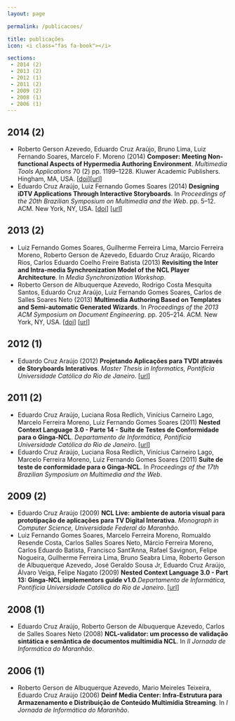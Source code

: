 ```yaml
---
layout: page

permalink: /publicacoes/

title: publicações
icon: <i class="fas fa-book"></i>

sections:
 - 2014 (2)
 - 2013 (2)
 - 2012 (1)
 - 2011 (2)
 - 2009 (2)
 - 2008 (1)
 - 2006 (1)
---
```


## 2014 (2)

- Roberto Gerson Azevedo, Eduardo Cruz Araújo, Bruno Lima, Luiz Fernando Soares, Marcelo F. Moreno (2014) **Composer: Meeting Non-functional Aspects of Hypermedia Authoring Environment**. *Multimedia Tools Applications* 70 (2) pp. 1199–1228. Kluwer Academic Publishers. Hingham, MA, USA. [[doi](http://dx.doi.org/10.1007/s11042-012-1216-8)][[url](http://dx.doi.org/10.1007/s11042-012-1216-8)]
- Eduardo Cruz Araújo, Luiz Fernando Gomes Soares (2014) **Designing iDTV Applications Through Interactive Storyboards**. In *Proceedings of the 20th Brazilian Symposium on Multimedia and the Web*. pp. 5–12. ACM. New York, NY, USA. [[doi](http://dx.doi.org/10.1145/2664551.2664572)] [[url](http://doi.acm.org/10.1145/2664551.2664572)]

## 2013 (2)

- Luiz Fernando Gomes Soares, Guilherme Ferreira Lima, Marcio Ferreira Moreno, Roberto Gerson de Azevedo, Eduardo Cruz Araújo, Ricardo Rios, Carlos Eduardo Coelho Freire Batista (2013) **Revisiting the Inter and Intra-media Synchronization Model of the NCL Player Architecture**. In *Media Synchronization Workshop*.
- Roberto Gerson de Albuquerque Azevedo, Rodrigo Costa Mesquita Santos, Eduardo Cruz Araújo, Luiz Fernando Gomes Soares, Carlos de Salles Soares Neto (2013) **Multimedia Authoring Based on Templates and Semi-automatic Generated Wizards**. In *Proceedings of the 2013 ACM Symposium on Document Engineering*. pp. 205–214. ACM. New York, NY, USA. [[doi](http://dx.doi.org/10.1145/2494266.2494283)] [[url](http://doi.acm.org/10.1145/2494266.2494283)]

## 2012 (1)

- Eduardo Cruz Araújo (2012) **Projetando Aplicações para TVDI através de Storyboards Interativos**. *Master Thesis in Informatics, Pontifícia Universidade Católica do Rio de Janeiro*. [[url](http://www.maxwell.vrac.puc-rio.br/Busca_etds.php?strSecao=resultado&nrSeq=20948)]

## 2011 (2)

- Eduardo Cruz Araújo, Luciana Rosa Redlich, Vinícius Carneiro Lago, Marcelo Ferreira Moreno, Luiz Fernando Gomes Soares (2011) **Nested Context Language 3.0 - Parte 14 - Suíte de Testes de Conformidade para o Ginga-NCL**. *Departamento de Informática, Pontifícia Universidade Católica do Rio de Janeiro*. [[url](ftp://ftp.inf.puc-rio.br/pub/docs/techreports/11_10_araujo.pdf)]
- Eduardo Cruz Araújo, Luciana Rosa Redlich, Vinícius Carneiro Lago, Marcelo Ferreira Moreno, Luiz Fernando Gomes Soares (2011) **Suíte de teste de conformidade para o Ginga-NCL**. In *Proceedings of the 17th Brazilian Symposium on Multimedia and the Web*.

## 2009 (2)

- Eduardo Cruz Araújo (2009) **NCL Live: ambiente de autoria visual para prototipação de aplicações para TV Digital Interativa**. *Monograph in Computer Science, Universidade Federal do Maranhão*.
- Luiz Fernando Gomes Soares, Marcelo Ferreira Moreno, Romualdo Resende Costa, Carlos Salles Soares Neto, Márcio Ferreira Moreno, Carlos Eduardo Batista, Francisco Sant’Anna, Rafael Savignon, Felipe Nogueira, Guilherme Ferreira Lima, Bruno Seabra Lima, Roberto Gerson de Albuquerque Azevedo, José Geraldo Sousa Jr, Eduardo Cruz Araújo, Álvaro Veiga, Felipe Nagato (2009) **Nested Context Language 3.0 - Part 13: Ginga-NCL implementors guide v1.0**.*Departamento de Informática, Pontifícia Universidade Católica do Rio de Janeiro*. [[url](ftp://ftp.inf.puc-rio.br/pub/docs/techreports/09_13_soares.pdf)]

## 2008 (1)

- Eduardo Cruz Araújo, Roberto Gerson de Albuquerque Azevedo, Carlos de Salles Soares Neto (2008) **NCL-validator: um processo de validação sintática e semântica de documentos multimídia NCL**. In *II Jornada de Informática do Maranhão*.

## 2006 (1)

- Roberto Gerson de Albuquerque Azevedo, Mario Meireles Teixeira, Eduardo Cruz Araújo (2006) **Deinf Media Center: Infra-Estrutura para Armazenamento e Distribuição de Conteúdo Multimídia Streaming**. In *I Jornada de Informática do Maranhão*.